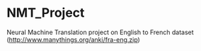 # NMT_Project
Neural Machine Translation project on English to French dataset (http://www.manythings.org/anki/fra-eng.zip)
